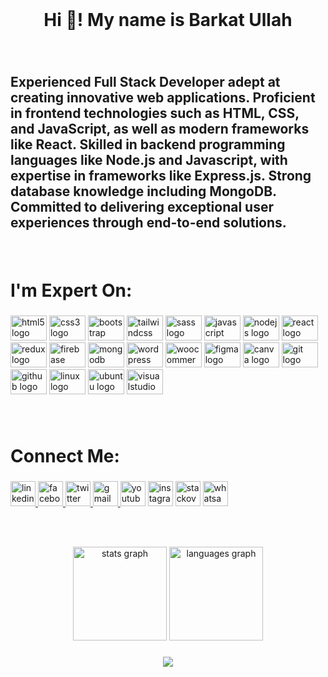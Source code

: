 <br clear="both">

<h1 align="center">Hi 👋! My name is  Barkat Ullah</h1>

###

<br clear="both">

<h2 align="left">Experienced Full Stack Developer adept at creating innovative web applications. Proficient in frontend technologies such as HTML, CSS, and JavaScript, as well as modern frameworks like React. Skilled in backend programming languages like Node.js and Javascript, with expertise in frameworks like Express.js. Strong database knowledge including MongoDB. Committed to delivering exceptional user experiences through end-to-end solutions.</h2>

###

<br clear="both">

<h1 align="left">I'm Expert On:</h1>

###

<div align="left">
  <img src="https://cdn.jsdelivr.net/gh/devicons/devicon/icons/html5/html5-original.svg" height="40" width="58" alt="html5 logo"  />
  <img src="https://cdn.jsdelivr.net/gh/devicons/devicon/icons/css3/css3-original.svg" height="40" width="58" alt="css3 logo"  />
  <img src="https://cdn.jsdelivr.net/gh/devicons/devicon/icons/bootstrap/bootstrap-original.svg" height="40" width="58" alt="bootstrap logo"  />
  <img src="https://cdn.jsdelivr.net/gh/devicons/devicon/icons/tailwindcss/tailwindcss-original-wordmark.svg" height="40" width="58" alt="tailwindcss logo"  />
  <img src="https://cdn.jsdelivr.net/gh/devicons/devicon/icons/sass/sass-original.svg" height="40" width="58" alt="sass logo"  />
  <img src="https://cdn.jsdelivr.net/gh/devicons/devicon/icons/javascript/javascript-original.svg" height="40" width="58" alt="javascript logo"  />
  <img src="https://cdn.jsdelivr.net/gh/devicons/devicon/icons/nodejs/nodejs-original.svg" height="40" width="58" alt="nodejs logo"  />
  <img src="https://cdn.jsdelivr.net/gh/devicons/devicon/icons/react/react-original.svg" height="40" width="58" alt="react logo"  />
  <img src="https://cdn.jsdelivr.net/gh/devicons/devicon/icons/redux/redux-original.svg" height="40" width="58" alt="redux logo"  />
  <img src="https://cdn.jsdelivr.net/gh/devicons/devicon/icons/firebase/firebase-plain.svg" height="40" width="58" alt="firebase logo"  />
  <img src="https://cdn.jsdelivr.net/gh/devicons/devicon/icons/mongodb/mongodb-original.svg" height="40" width="58" alt="mongodb logo"  />
  <img src="https://cdn.jsdelivr.net/gh/devicons/devicon/icons/wordpress/wordpress-original.svg" height="40" width="58" alt="wordpress logo"  />
  <img src="https://cdn.jsdelivr.net/gh/devicons/devicon/icons/woocommerce/woocommerce-original.svg" height="40" width="58" alt="woocommerce logo"  />
  <img src="https://cdn.jsdelivr.net/gh/devicons/devicon/icons/figma/figma-original.svg" height="40" width="58" alt="figma logo"  />
  <img src="https://cdn.jsdelivr.net/gh/devicons/devicon/icons/canva/canva-original.svg" height="40" width="58" alt="canva logo"  />
  <img src="https://cdn.jsdelivr.net/gh/devicons/devicon/icons/git/git-original.svg" height="40" width="58" alt="git logo"  />
  <img src="https://cdn.jsdelivr.net/gh/devicons/devicon/icons/github/github-original.svg" height="40" width="58" alt="github logo"  />
  <img src="https://cdn.jsdelivr.net/gh/devicons/devicon/icons/linux/linux-original.svg" height="40" width="58" alt="linux logo"  />
  <img src="https://cdn.jsdelivr.net/gh/devicons/devicon/icons/ubuntu/ubuntu-plain.svg" height="40" width="58" alt="ubuntu logo"  />
  <img src="https://cdn.jsdelivr.net/gh/devicons/devicon/icons/visualstudio/visualstudio-plain.svg" height="40" width="58" alt="visualstudio logo"  />
</div>

###

<br clear="both">

<h1 align="left">Connect Me:</h1>

###

<div align="left">
  <a href="https://www.linkedin.com/in/barkatzx/" target="_blank">
    <img src="https://img.shields.io/static/v1?message=LinkedIn&logo=linkedin&label=&color=0077B5&logoColor=white&labelColor=&style=flat" height="40" alt="linkedin logo"  />
  </a>
  <a href="https://www.facebook.com/barkat.zx/" target="_blank">
    <img src="https://img.shields.io/static/v1?message=Facebook&logo=facebook&label=&color=1877F2&logoColor=white&labelColor=&style=flat" height="40" alt="facebook logo"  />
  </a>
  <a href="https://twitter.com/barkat_zx" target="_blank">
    <img src="https://img.shields.io/static/v1?message=Twitter&logo=twitter&label=&color=1DA1F2&logoColor=white&labelColor=&style=flat" height="40" alt="twitter logo"  />
  </a>
  <a href="barkatullah.zx@gmail.com" target="_blank">
    <img src="https://img.shields.io/static/v1?message=Gmail&logo=gmail&label=&color=D14836&logoColor=white&labelColor=&style=flat" height="40" alt="gmail logo"  />
  </a>
  <img src="https://img.shields.io/static/v1?message=Youtube&logo=youtube&label=&color=FF0000&logoColor=white&labelColor=&style=flat" height="40" alt="youtube logo"  />
  <img src="https://img.shields.io/static/v1?message=Instagram&logo=instagram&label=&color=E4405F&logoColor=white&labelColor=&style=flat" height="40" alt="instagram logo"  />
  <img src="https://img.shields.io/static/v1?message=Stackoverflow&logo=stackoverflow&label=&color=FE7A16&logoColor=white&labelColor=&style=flat" height="40" alt="stackoverflow logo"  />
  <img src="https://img.shields.io/static/v1?message=Whatsapp&logo=whatsapp&label=&color=25D366&logoColor=white&labelColor=&style=flat" height="40" alt="whatsapp logo"  />
</div>

###

<br clear="both">

###

<div align="center">
  <img src="https://github-readme-stats.vercel.app/api?hide_title=false&hide_rank=false&show_icons=true&include_all_commits=true&count_private=true&disable_animations=false&theme=radical&locale=en&hide_border=false&username=Barkatzx" height="150" alt="stats graph"  />
  <img src="https://github-readme-stats.vercel.app/api/top-langs?locale=en&hide_title=false&layout=compact&card_width=320&langs_count=10&theme=radical&hide_border=false&username=Barkatzx" height="150" alt="languages graph"  />
</div>

###

<div align="center">
  <img src="https://profile-counter.glitch.me/Barkatzx/count.svg?"  />
</div>

###
